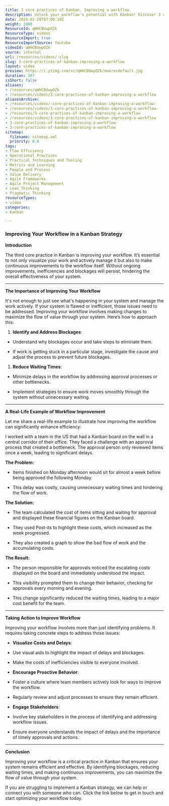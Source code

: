 ```yaml
---
title: 3 core practices of Kanban. Improving a workflow.
description: Unlock your workflow's potential with Kanban! Discover 3 core practices to visualise, manage, and continuously improve for peak efficiency.
date: 2024-02-28T07:00:19Z
weight: 1000
ResourceId: qWHCBUwpOZk
ResourceType: videos
ResourceImport: true
ResourceImportSource: Youtube
videoId: qWHCBUwpOZk
source: internal
url: /resources/videos/:slug
slug: 3-core-practices-of-kanban-improving-a-workflow
layout: video
preview: https://i.ytimg.com/vi/qWHCBUwpOZk/maxresdefault.jpg
duration: 307
isShort: false
aliases:
- /resources/qWHCBUwpOZk
- /resources/videos/3-core-practices-of-kanban-improving-a-workflow
aliasesArchive:
- /resources/videos/-core-practices-of-kanban-improving-a-workflow-
- /resources/videos/3-core-practices-of-kanban-improving-a-workflow-
- /resources/3-core-practices-of-kanban-improving-a-workflow
- /resources/videos/3-core-practices-of-kanban-improving-a-workflow
- 3-core-practices-of-kanban-improving-a-workflow-
- 3-core-practices-of-kanban-improving-a-workflow
sitemap:
  filename: sitemap.xml
  priority: 0.6
tags:
- Flow Efficiency
- Operational Practices
- Practical Techniques and Tooling
- Metrics and Learning
- People and Process
- Value Delivery
- Agile Frameworks
- Agile Project Management
- Lean Thinking
- Pragmatic Thinking
resourceTypes:
- video
categories:
- Kanban

---
```

### Improving Your Workflow in a Kanban Strategy

**Introduction**

The third core practice in Kanban is improving your workflow. It’s essential to not only visualize your work and actively manage it but also to make continuous improvements to the workflow itself. Without ongoing improvements, inefficiencies and blockages will persist, hindering the overall effectiveness of your system.



* * *

**The Importance of Improving Your Workflow**

It's not enough to just see what's happening in your system and manage the work actively. If your system is flawed or inefficient, those issues need to be addressed. Improving your workflow involves making changes to maximize the flow of value through your system. Here’s how to approach this:

1. **Identify and Address Blockages**:

- Understand why blockages occur and take steps to eliminate them.

- If work is getting stuck in a particular stage, investigate the cause and adjust the process to prevent future blockages.

1. **Reduce Waiting Times**:

- Minimize delays in the workflow by addressing approval processes or other bottlenecks.

- Implement strategies to ensure work moves smoothly through the system without unnecessary waiting.

* * *

**A Real-Life Example of Workflow Improvement**

Let me share a real-life example to illustrate how improving the workflow can significantly enhance efficiency:

I worked with a team in the US that had a Kanban board on the wall in a central corridor of their office. They faced a challenge with an approval process that created a bottleneck. The approval person only reviewed items once a week, leading to significant delays.

**The Problem:**

- Items finished on Monday afternoon would sit for almost a week before being approved the following Monday.

- This delay was costly, causing unnecessary waiting times and hindering the flow of work.

**The Solution:**

- The team calculated the cost of items sitting and waiting for approval and displayed these financial figures on the Kanban board.

- They used Post-its to highlight these costs, which increased as the week progressed.

- They also created a graph to show the bad flow of work and the accumulating costs.

**The Result:**

- The person responsible for approvals noticed the escalating costs displayed on the board and immediately understood the impact.

- This visibility prompted them to change their behavior, checking for approvals every morning and evening.

- This change significantly reduced the waiting times, leading to a major cost benefit for the team.

* * *

**Taking Action to Improve Workflow**

Improving your workflow involves more than just identifying problems. It requires taking concrete steps to address those issues:

- **Visualize Costs and Delays**:

- Use visual aids to highlight the impact of delays and blockages.

- Make the costs of inefficiencies visible to everyone involved.

- **Encourage Proactive Behavior**:

- Foster a culture where team members actively look for ways to improve the workflow.

- Regularly review and adjust processes to ensure they remain efficient.

- **Engage Stakeholders**:

- Involve key stakeholders in the process of identifying and addressing workflow issues.

- Ensure everyone understands the impact of delays and the importance of timely approvals and actions.

* * *

**Conclusion**

Improving your workflow is a critical practice in Kanban that ensures your system remains efficient and effective. By identifying blockages, reducing waiting times, and making continuous improvements, you can maximize the flow of value through your system.

If you are struggling to implement a Kanban strategy, we can help or connect you with someone who can. Click the link below to get in touch and start optimizing your workflow today.
